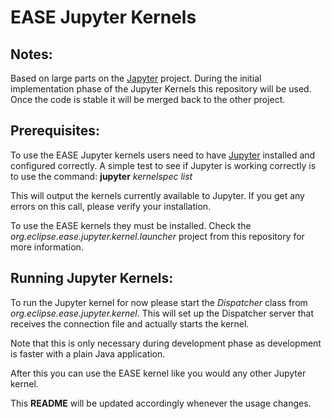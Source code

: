 EASE Jupyter Kernels
====================

Notes:
------

Based on large parts on the [Japyter](https://github.com/openanalytics/japyter) project. During the initial implementation phase of the Jupyter Kernels this repository will be used. Once the code is stable it will be merged back to the other project. 


Prerequisites:
--------------

To use the EASE Jupyter kernels users need to have [Jupyter](http://jupyter.org) installed and configured correctly. A simple test to see if Jupyter is working correctly is to use the command:
**jupyter** *kernelspec list*

This will output the kernels currently available to Jupyter. If you get any errors on this call, please verify your installation.

To use the EASE kernels they must be installed. Check the *org.eclipse.ease.jupyter.kernel.launcher* project from this repository for more information.


Running Jupyter Kernels:
------------------------

To run the Jupyter kernel for now please start the *Dispatcher* class from *org.eclipse.ease.jupyter.kernel*. This will set up the Dispatcher server that receives the connection file and actually starts the kernel.

Note that this is only necessary during development phase as development is faster with a plain Java application.

After this you can use the EASE kernel like you would any other Jupyter kernel.

This **README** will be updated accordingly whenever the usage changes.